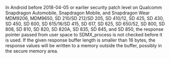 In Android before 2018-04-05 or earlier security patch level on Qualcomm Snapdragon Automobile, Snapdragon Mobile, and Snapdragon Wear MDM9206, MDM9650, SD 210/SD 212/SD 205, SD 410/12, SD 425, SD 430, SD 450, SD 600, SD 615/16/SD 415, SD 617, SD 625, SD 650/52, SD 800, SD 808, SD 810, SD 820, SD 820A, SD 835, SD 845, and SD 850, the response pointer passed from user space to SDMX_process is not checked before it is used. If the given response buffer length is smaller than 16 bytes, the response values will be written to a memory outside the buffer, possibly in the secure memory area.
